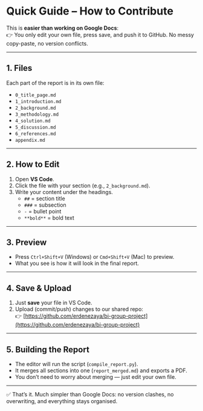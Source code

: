 # Quick Guide – How to Contribute

This is **easier than working on Google Docs**:  
👉 You only edit your own file, press save, and push it to GitHub. No messy copy-paste, no version conflicts.

---

## 1. Files
Each part of the report is in its own file:
- `0_title_page.md`
- `1_introduction.md`
- `2_background.md`
- `3_methodology.md`
- `4_solution.md`
- `5_discussion.md`
- `6_references.md`
- `appendix.md`

---

## 2. How to Edit
1. Open **VS Code**.  
2. Click the file with your section (e.g., `2_background.md`).  
3. Write your content under the headings.  
   - `##` = section title  
   - `###` = subsection  
   - `-` = bullet point  
   - `**bold**` = bold text  

---

## 3. Preview
- Press `Ctrl+Shift+V` (Windows) or `Cmd+Shift+V` (Mac) to preview.  
- What you see is how it will look in the final report.

---

## 4. Save & Upload
1. Just **save** your file in VS Code.  
2. Upload (commit/push) changes to our shared repo:  
   👉 [https://github.com/erdenezaya/bi-group-project](https://github.com/erdenezaya/bi-group-project)

---

## 5. Building the Report
- The editor will run the script (`compile_report.py`).  
- It merges all sections into one (`report_merged.md`) and exports a PDF.  
- You don’t need to worry about merging — just edit your own file.

---

✅ That’s it. Much simpler than Google Docs: no version clashes, no overwriting, and everything stays organised.
